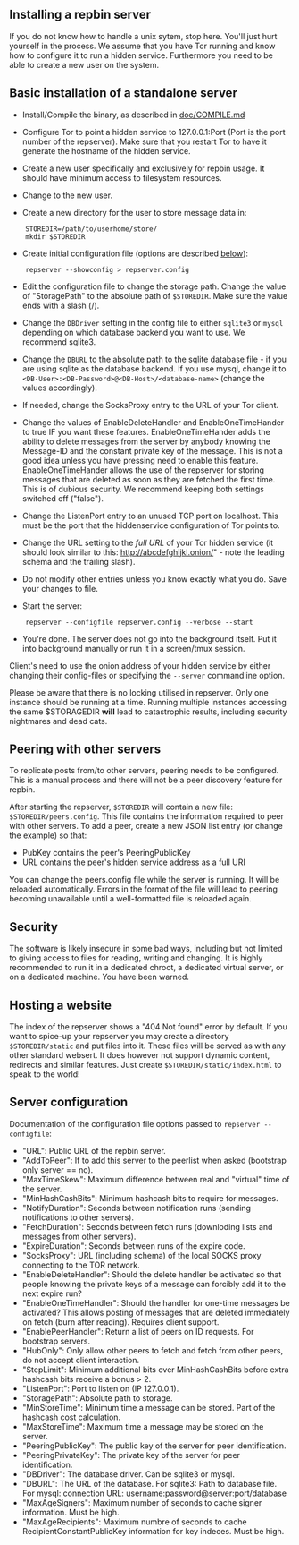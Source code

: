 ## Installing a repbin server

If you do not know how to handle a unix sytem, stop here. You'll just hurt
yourself in the process.  We assume that you have Tor running and know how to
configure it to run a hidden service. Furthermore you need to be able to create
a new user on the system.

## Basic installation of a standalone server

* Install/Compile the binary, as described in [doc/COMPILE.md](https://github.com/repbin/repbin/blob/master/doc/COMPILE.md)

* Configure Tor to point a hidden service to 127.0.0.1:Port (Port is the port
  number of the repserver). Make sure that you restart Tor to have it generate
  the hostname of the hidden service.

* Create a new user specifically and exclusively for repbin usage. It should have minimum access
  to filesystem resources.

* Change to the new user.

* Create a new directory for the user to store message data in:

```
	STOREDIR=/path/to/userhome/store/
	mkdir $STOREDIR
```

* Create initial configuration file
  (options are described [below](#server-configuration)):

```
	repserver --showconfig > repserver.config
```

* Edit the configuration file to change the storage path. Change the value of
  "StoragePath" to the absolute path of `$STOREDIR`. Make sure the value ends
  with a slash (/).

* Change the `DBDriver` setting in the config file to either `sqlite3` or `mysql`
  depending on which database backend you want to use. We recommend sqlite3.

* Change the `DBURL` to the absolute path to the sqlite database file - if you are
  using sqlite as the database backend. If you use mysql, change it to
  `<DB-User>:<DB-Password>@<DB-Host>/<database-name>` (change the values accordingly).

* If needed, change the SocksProxy entry to the URL of your Tor client.

* Change the values of EnableDeleteHandler and EnableOneTimeHander to true IF
  you want these features. EnableOneTimeHander adds the ability to delete
  messages from the server by anybody knowing the Message-ID and the constant
  private key of the message. This is not a good idea unless you have pressing
  need to enable this feature. EnableOneTimeHander allows the use of the
  repserver for storing messages that are deleted as soon as they are fetched
  the first time. This is of dubious security. We recommend keeping both
  settings switched off ("false").

* Change the ListenPort entry to an unused TCP port on localhost. This must be
  the port that the hiddenservice configuration of Tor points to.

* Change the URL setting to the _full URL_ of your Tor hidden service (it
  should look similar to this: http://abcdefghijkl.onion/" - note the leading
  schema and the trailing slash).

* Do not modify other entries unless you know exactly what you do. Save your
  changes to file.

* Start the server:

```
	repserver --configfile repserver.config --verbose --start
```

* You're done. The server does not go into the background itself.
  Put it into background manually or run it in a screen/tmux session.

Client's need to use the onion address of your hidden service by either changing
their config-files or specifying the `--server` commandline option.

Please be aware that there is no locking utilised in repserver. Only one
instance should be running at a time. Running multiple instances accessing the
same $STORAGEDIR **will** lead to catastrophic results, including security
nightmares and dead cats.


## Peering with other servers

To replicate posts from/to other servers, peering needs to be configured. This
is a manual process and there will not be a peer discovery feature for repbin.

After starting the repserver, `$STOREDIR` will contain a new file:
`$STOREDIR/peers.config`. This file contains the information required to peer
with other servers. To add a peer, create a new JSON list entry (or change the
example) so that:

- PubKey contains the peer's PeeringPublicKey
- URL contains the peer's hidden service address as a full URI

You can change the peers.config file while the server is running. It will be
reloaded automatically. Errors in the format of the file will lead to peering
becoming unavailable until a well-formatted file is reloaded again.


## Security

The software is likely insecure in some bad ways, including but not limited to
giving access to files for reading, writing and changing. It is highly
recommended to run it in a dedicated chroot, a dedicated virtual server, or on a
dedicated machine. You have been warned.


## Hosting a website

The index of the repserver shows a "404 Not found" error by default. If you want
to spice-up your repserver you may create a directory `$STOREDIR/static` and put
files into it. These files will be served as with any other standard websert. It
does however not support dynamic content, redirects and similar features. Just
create `$STOREDIR/static/index.html` to speak to the world!


## Server configuration

Documentation of the configuration file options passed to `repserver --configfile`:

* "URL": Public URL of the repbin server.
* "AddToPeer": If to add this server to the peerlist when asked (bootstrap only server == no).
* "MaxTimeSkew": Maximum difference between real and "virtual" time of the server.
* "MinHashCashBits": Minimum hashcash bits to require for messages.
* "NotifyDuration": Seconds between notification runs (sending notifications to other servers).
* "FetchDuration": Seconds between fetch runs (downloding lists and messages from other servers).
* "ExpireDuration": Seconds between runs of the expire code.
* "SocksProxy": URL (including schema) of the local SOCKS proxy connecting to the TOR network.
* "EnableDeleteHandler": Should the delete handler be activated so that people knowing the private keys of a message can forcibly add it to the next expire run?
* "EnableOneTimeHandler": Should the handler for one-time messages be activated? This allows posting of messages that are deleted immediately on fetch (burn after reading). Requires client support.
* "EnablePeerHandler": Return a list of peers on ID requests. For bootstrap servers.
* "HubOnly": Only allow other peers to fetch and fetch from other peers, do not accept client interaction.
* "StepLimit": Minimum additional bits over MinHashCashBits before extra hashcash bits receive a bonus > 2.
* "ListenPort": Port to listen on (IP 127.0.0.1).
* "StoragePath": Absolute path to storage.
* "MinStoreTime": Minimum time a message can be stored. Part of the hashcash cost calculation.
* "MaxStoreTime": Maximum time a message may be stored on the server.
* "PeeringPublicKey": The public key of the server for peer identification.
* "PeeringPrivateKey": The private key of the server for peer identification.
* "DBDriver": The database driver. Can be sqlite3 or mysql.
* "DBURL": The URL of the database. For sqlite3: Path to database file. For mysql: connection URL: username:password@server:port/database
* "MaxAgeSigners": Maximum number of seconds to cache signer information. Must be high.
* "MaxAgeRecipients": Maximum numbre of seconds to cache RecipientConstantPublicKey information for key indeces. Must be high.

